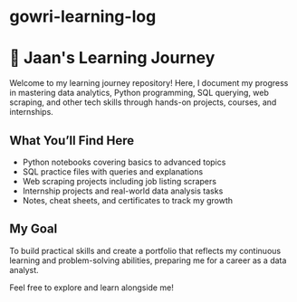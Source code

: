 # gowri-learning-log
# 📘 Jaan's Learning Journey

Welcome to my learning journey repository! Here, I document my progress in mastering data analytics, Python programming, SQL querying, web scraping, and other tech skills through hands-on projects, courses, and internships.

## What You’ll Find Here
- Python notebooks covering basics to advanced topics
- SQL practice files with queries and explanations
- Web scraping projects including job listing scrapers
- Internship projects and real-world data analysis tasks
- Notes, cheat sheets, and certificates to track my growth

## My Goal
To build practical skills and create a portfolio that reflects my continuous learning and problem-solving abilities, preparing me for a career as a data analyst.

Feel free to explore and learn alongside me!
